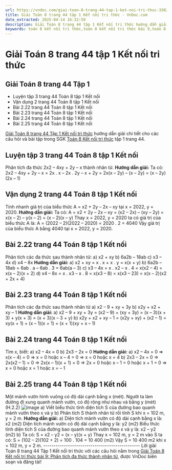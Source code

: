 ```yaml
---
url: https://vndoc.com/giai-toan-8-trang-44-tap-1-ket-noi-tri-thuc-330243
title: Giải Toán 8 trang 44 tập 1 Kết nối tri thức - VnDoc.com
date_extracted: 2025-04-14 16:32:50
description: Giải Toán 8 trang 44 tập 1 Kết nối tri thức hướng dẫn giải chi tiết các câu hỏi và bài tập trong SGK Toán 8 Kết nối tri thức tập 1.
keywords: toán 8 kết nối tri thức,toán 8 kết nối tri thức bài 9,toán 8 kết nối tri thức bài Phân tích đa thức thành nhân tử,toán lớp 8 kết nối tri thức,giải toán 8 kết nối tri thức,giải sgk toán 8 kết nối tri thức,sách giáo khoa toán 8 kết nối tri thức,toán 8 Phân tích đa thức thành nhân tử,toán 8 bài 9,toán lớp 8 bài 9,bài 9 toán 8,toán 8 trang 44,giải toán 8 trang 44,giải toán lớp 8 trang 44,toán lớp 8 trang 44,2.22 sgk toán 8 tập 1,2.23 sgk toán 8 tập 1,2.24 sgk toán 8 tập 1,2.25 sgk toán 8 tập 1
---
```


# Giải Toán 8 trang 44 tập 1 Kết nối tri thức
## **Giải Toán 8 trang 44 Tập 1**
  * Luyện tập 3 trang 44 Toán 8 tập 1 Kết nối
  * Vận dụng 2 trang 44 Toán 8 tập 1 Kết nối
  * Bài 2.22 trang 44 Toán 8 tập 1 Kết nối
  * Bài 2.23 trang 44 Toán 8 tập 1 Kết nối
  * Bài 2.24 trang 44 Toán 8 tập 1 Kết nối
  * Bài 2.25 trang 44 Toán 8 tập 1 Kết nối

[Giải Toán 8 trang 44 Tập 1 Kết nối tri thức](<https://vndoc.com/giai-toan-8-trang-44-tap-1-ket-noi-tri-thuc-330243>) hướng dẫn giải chi tiết cho các câu hỏi và bài tập trong SGK [Toán 8 Kết nối tri thức](<https://vndoc.com/toan-8-ket-noi-tri-thuc>) tập 1 trang 44.
## Luyện tập 3 trang 44 Toán 8 tập 1 Kết nối
Phân tích đa thức 2x2 – 4xy + 2y – x thành nhân tử.
**Hướng dẫn giải:**
Ta có: 2x2 – 4xy + 2y – x
= 2x . x – 2x . 2y – x + 2y
= 2x\(x – 2y\) – \(x – 2y\)
= \(x – 2y\)\(2x – 1\)
## Vận dụng 2 trang 44 Toán 8 tập 1 Kết nối
Tính nhanh giá trị của biểu thức
A = x2 \+ 2y – 2x – xy tại x = 2022, y = 2020.
**Hướng dẫn giải:**
Ta có: A = x2 \+ 2y – 2x – xy
= \(x2 – 2x\) – \(xy – 2y\)
= x\(x – 2\) – y\(x – 2\)
= \(x – 2\)\(x – y\)
Thay x = 2022, y = 2020 ta có giá trị của biểu thức A là:
A = \(2022 – 2\)\(2022 – 2020\) = 2020 . 2 = 4040
Vậy giá trị của biểu thức A bằng 4040 tại x = 2022, y = 2020.
## Bài 2.22 trang 44 Toán 8 tập 1 Kết nối
Phân tích các đa thức sau thành nhân tử:
a\) x2 \+ xy
b\) 6a2b – 18ab
c\) x3 – 4x
d\) x4 – 8x
**Hướng dẫn giải:**
a\) x2 \+ xy = x . x + x . y
= x\(x + y\)
b\) 6a2b – 18ab = 6ab . a – 6ab . 3
= 6ab\(a – 3\)
c\) x3 – 4x = x . x2 – x . 4
= x\(x2 – 4\)
= x\(x – 2\)\(x + 2\)
d\) x4 – 8x = x . x3 – x . 8
= x\(x3 – 8\)
= x\(x3 – 23\)
= x\(x – 2\)\(x2 \+ 2x + 4\)
## Bài 2.23 trang 44 Toán 8 tập 1 Kết nối
Phân tích các đa thức sau thành nhân tử
a\) x2 – 9 + xy + 3y
b\) x2y + x2 \+ xy – 1
**Hướng dẫn giải:**
a\) x2 – 9 + xy + 3y = \(x2 – 9\) + \(xy + 3y\)
= \(x – 3\)\(x + 3\) + y\(x + 3\)
= \(x + 3\)\(x – 3 + y\)
b\) x2y + x2 \+ xy – 1 = \(x2y + xy\) + \(x2 – 1\)
= xy\(x + 1\) + \(x – 1\)\(x + 1\)
= \(x + 1\)\(xy + x – 1\)
## Bài 2.24 trang 44 Toán 8 tập 1 Kết nối
Tìm x, biết:
a\) x2 – 4x = 0
b\) 2x3 – 2x = 0
**Hướng dẫn giải:**
a\) x2 – 4x = 0
⇒ x\(x – 4\) = 0
⇒ x = 0 hoặc x – 4 = 0
⇒ x = 0 hoặc x = 4
b\) 2x3 – 2x = 0
⇒ 2x\(x2 – 1\) = 0
⇒ 2x\(x – 1\)\(x + 1\) = 0
⇒ 2x = 0 hoặc x – 1 = 0 hoặc x + 1 = 0
⇒ x = 0 hoặc x = 1 hoặc x = – 1
## Bài 2.25 trang 44 Toán 8 tập 1 Kết nối
Một mảnh vườn hình vuông có độ dài cạnh bằng x \(mét\). Người ta làm đường đi xung quanh mảnh vườn, có độ rộng như nhau và bằng y \(mét\) \(H.2.2\)
![image](https://i.vdoc.vn/data/image/2024/10/22/Bai-2-25-trang-44-Toan-8-tap-1-Ket-noi.png)
a\) Viết biểu thức tính diện tích S của đường bao quanh mảnh vườn theo x và y
b\) Phân tích S thành nhân tử rồi tính S khi x = 102 m, y = 2 m.
**Hướng dẫn giải:**
a\) Diện tích mảnh vườn có độ dài cạnh bằng x là: x2 \(m2\)
Diện tích mảnh vườn có độ dài cạnh bằng y là: y2 \(m2\)
Biểu thức tính diện tích S của đường bao quanh mảnh vườn theo x và y là: x2 – y2 \(m2\)
b\) Ta có: S = x2 – y2
= \(x – y\)\(x + y\)
Thay x = 102 m, y = 2 m vào S ta có:
S = \(102 – 2\)\(102 + 2\) = 100 . 104 = 10 400 \(m2\)
Vậy S = 10 400 m2 khi x = 102 m, y = 2 m.
\-----------------------------------------------
Lời giải Toán 8 trang 44 Tập 1 Kết nối tri thức với các câu hỏi nằm trong [Giải Toán 8 Kết nối tri thức bài 9: Phân tích đa thức thành nhân tử](<https://vndoc.com/toan-8-ket-noi-tri-thuc-bai-9-294928>), được VnDoc biên soạn và đăng tải\!
